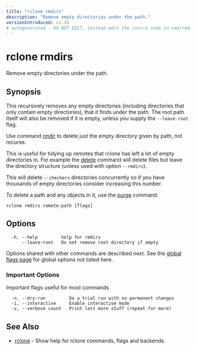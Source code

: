 ```yaml
---
title: "rclone rmdirs"
description: "Remove empty directories under the path."
versionIntroduced: v1.35
# autogenerated - DO NOT EDIT, instead edit the source code in cmd/rmdirs/ and as part of making a release run "make commanddocs"
---
```

# rclone rmdirs

Remove empty directories under the path.

## Synopsis

This recursively removes any empty directories (including directories
that only contain empty directories), that it finds under the path.
The root path itself will also be removed if it is empty, unless
you supply the `--leave-root` flag.

Use command [rmdir](/commands/rclone_rmdir/) to delete just the empty
directory given by path, not recurse.

This is useful for tidying up remotes that rclone has left a lot of
empty directories in. For example the [delete](/commands/rclone_delete/)
command will delete files but leave the directory structure (unless
used with option `--rmdirs`).

This will delete `--checkers` directories concurrently so
if you have thousands of empty directories consider increasing this number.

To delete a path and any objects in it, use the [purge](/commands/rclone_purge/)
command.


```
rclone rmdirs remote:path [flags]
```

## Options

```
  -h, --help         help for rmdirs
      --leave-root   Do not remove root directory if empty
```

Options shared with other commands are described next.
See the [global flags page](/flags/) for global options not listed here.

### Important Options

Important flags useful for most commands

```
  -n, --dry-run         Do a trial run with no permanent changes
  -i, --interactive     Enable interactive mode
  -v, --verbose count   Print lots more stuff (repeat for more)
```

## See Also

* [rclone](/commands/rclone/)	 - Show help for rclone commands, flags and backends.

